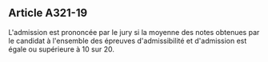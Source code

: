 Article A321-19
----
L'admission est prononcée par le jury si la moyenne des notes obtenues par le
candidat à l'ensemble des épreuves d'admissibilité et d'admission est égale ou
supérieure à 10 sur 20.
